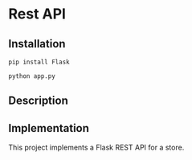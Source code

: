 # Rest API

## Installation

```
pip install Flask

python app.py
```

## Description



## Implementation

This project implements a Flask REST API for a store.
